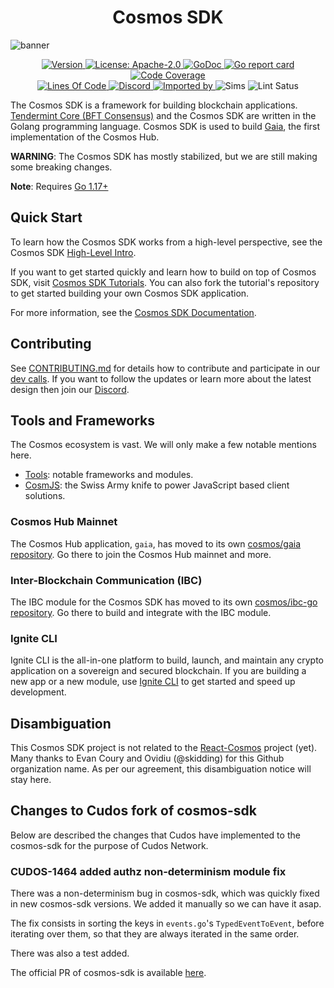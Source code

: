 <!--
parent:
  order: false
-->

<div align="center">
  <h1> Cosmos SDK </h1>
</div>

![banner](docs/cosmos-sdk-image.jpg)

<div align="center">
  <a href="https://github.com/cosmos/cosmos-sdk/releases/latest">
    <img alt="Version" src="https://img.shields.io/github/tag/cosmos/cosmos-sdk.svg" />
  </a>
  <a href="https://github.com/cosmos/cosmos-sdk/blob/master/LICENSE">
    <img alt="License: Apache-2.0" src="https://img.shields.io/github/license/cosmos/cosmos-sdk.svg" />
  </a>
  <a href="https://pkg.go.dev/github.com/cosmos/cosmos-sdk?tab=doc">
    <img alt="GoDoc" src="https://godoc.org/github.com/cosmos/cosmos-sdk?status.svg" />
  </a>
  <a href="https://goreportcard.com/report/github.com/cosmos/cosmos-sdk">
    <img alt="Go report card" src="https://goreportcard.com/badge/github.com/cosmos/cosmos-sdk" />
  </a>
  <a href="https://codecov.io/gh/cosmos/cosmos-sdk">
    <img alt="Code Coverage" src="https://codecov.io/gh/cosmos/cosmos-sdk/branch/master/graph/badge.svg" />
  </a>
</div>
<div align="center">
  <a href="https://github.com/cosmos/cosmos-sdk">
    <img alt="Lines Of Code" src="https://tokei.rs/b1/github/cosmos/cosmos-sdk" />
  </a>
  <a href="https://discord.gg/AzefAFd">
    <img alt="Discord" src="https://img.shields.io/discord/669268347736686612.svg" />
  </a>
  <a href="https://sourcegraph.com/github.com/cosmos/cosmos-sdk?badge">
    <img alt="Imported by" src="https://sourcegraph.com/github.com/cosmos/cosmos-sdk/-/badge.svg" />
  </a>
    <img alt="Sims" src="https://github.com/cosmos/cosmos-sdk/workflows/Sims/badge.svg" />
    <img alt="Lint Satus" src="https://github.com/cosmos/cosmos-sdk/workflows/Lint/badge.svg" />
</div>

The Cosmos SDK is a framework for building blockchain applications. [Tendermint Core (BFT Consensus)](https://github.com/tendermint/tendermint) and the Cosmos SDK are written in the Golang programming language. Cosmos SDK is used to build [Gaia](https://github.com/cosmos/gaia), the first implementation of the Cosmos Hub.

**WARNING**: The Cosmos SDK has mostly stabilized, but we are still making some
breaking changes.

**Note**: Requires [Go 1.17+](https://golang.org/dl/)

## Quick Start

To learn how the Cosmos SDK works from a high-level perspective, see the Cosmos SDK [High-Level Intro](./docs/intro/overview.md).

If you want to get started quickly and learn how to build on top of Cosmos SDK, visit [Cosmos SDK Tutorials](https://tutorials.cosmos.network). You can also fork the tutorial's repository to get started building your own Cosmos SDK application.

For more information, see the [Cosmos SDK Documentation](./docs/).

## Contributing

See [CONTRIBUTING.md](./CONTRIBUTING.md) for details how to contribute and participate in our [dev calls](./CONTRIBUTING.md#teams-dev-calls).
If you want to follow the updates or learn more about the latest design then join our [Discord](https://discord.com/invite/cosmosnetwork).

## Tools and Frameworks

The Cosmos ecosystem is vast. We will only make a few notable mentions here.

+ [Tools](https://v1.cosmos.network/tools): notable frameworks and modules.
+ [CosmJS](https://github.com/cosmos/cosmjs): the Swiss Army knife to power JavaScript based client solutions.

### Cosmos Hub Mainnet

The Cosmos Hub application, `gaia`, has moved to its own [cosmos/gaia repository](https://github.com/cosmos/gaia). Go there to join the Cosmos Hub mainnet and more.

### Inter-Blockchain Communication (IBC)

The IBC module for the Cosmos SDK has moved to its own [cosmos/ibc-go repository](https://github.com/cosmos/ibc-go). Go there to build and integrate with the IBC module.

### Ignite CLI

Ignite CLI is the all-in-one platform to build, launch, and maintain any crypto application on a sovereign and secured blockchain. If you are building a new app or a new module, use [Ignite CLI](https://github.com/ignite-hq/cli) to get started and speed up development.

## Disambiguation

This Cosmos SDK project is not related to the [React-Cosmos](https://github.com/react-cosmos/react-cosmos) project (yet). Many thanks to Evan Coury and Ovidiu (@skidding) for this Github organization name. As per our agreement, this disambiguation notice will stay here.

## Changes to Cudos fork of cosmos-sdk

Below are described the changes that Cudos have implemented to the cosmos-sdk for the purpose of Cudos Network.

### CUDOS-1464 added authz non-determinism module fix

There was a non-determinism bug in cosmos-sdk, which was quickly fixed in new cosmos-sdk versions. We added it manually so we can have it asap.

The fix consists in sorting the keys in `events.go`'s `TypedEventToEvent`, before iterating over them, so that they are always iterated in the same order.

There was also a test added.

The official PR of cosmos-sdk is available [here](https://github.com/cosmos/cosmos-sdk/pull/12781/files).
